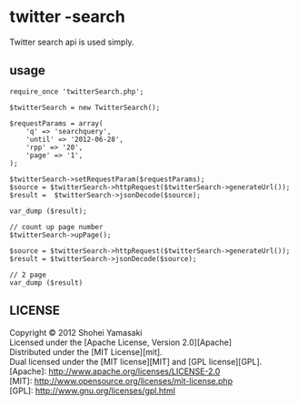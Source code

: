 twitter -search
======================
Twitter search api is used simply.
 
 
usage
------ 
    require_once 'twitterSearch.php';    
    
    $twitterSearch = new TwitterSearch();
    
    $requestParams = array( 
        'q' => 'searchquery', 
        'until' => '2012-06-28', 
        'rpp' => '20', 
        'page' => '1', 
    );
    
    $twitterSearch->setRequestParam($requestParams);     
    $source = $twitterSearch->httpRequest($twitterSearch->generateUrl()); 
    $result =  $twitterSearch->jsonDecode($source);
    
    var_dump ($result);
    
    // count up page number 
    $twitterSearch->upPage();
    
    $source = $twitterSearch->httpRequest($twitterSearch->generateUrl()); 
    $result = $twitterSearch->jsonDecode($source);
    
    // 2 page 
    var_dump ($result)
 
LICENSE
----------
Copyright &copy; 2012 Shohei Yamasaki  
Licensed under the [Apache License, Version 2.0][Apache]  
Distributed under the [MIT License][mit].  
Dual licensed under the [MIT license][MIT] and [GPL license][GPL].  
[Apache]: http://www.apache.org/licenses/LICENSE-2.0  
[MIT]: http://www.opensource.org/licenses/mit-license.php  
[GPL]: http://www.gnu.org/licenses/gpl.html
